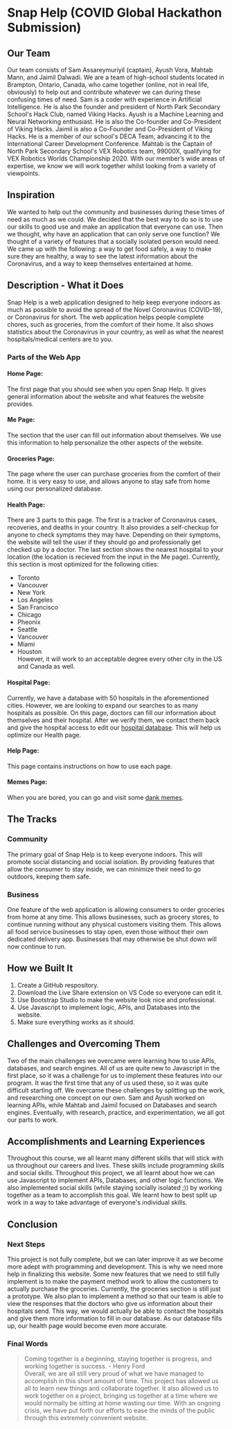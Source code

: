 # Snap Help (COVID Global Hackathon Submission)
## Our Team
Our team consists of Sam Assareymuriyil (captain), Ayush Vora, Mahtab Mann, and Jaimil Dalwadi. We are a team of high-school students located in Brampton, Ontario, Canada, who came together (online, not in real life, obviously) to help out and contribute whatever we can during these confusing times of need. Sam is a coder with experience in Artificial Intelligence. He is also the founder and president of North Park Secondary School's Hack Club, named Viking Hacks. Ayush is a Machine Learning and Neural Networking enthusiast. He is also the Co-founder and Co-President of Viking Hacks. Jaimil is also a Co-Founder and Co-President of Viking Hacks. He is a member of our school's DECA Team, advancing it to the International Career Development Conference. Mahtab is the Captain of North Park Secondary School's VEX Robotics team, 99000X, qualifying for VEX Robotics Worlds Championship 2020. With our member’s wide areas of expertise, we know we will work together whilst looking from a variety of viewpoints.
## Inspiration
We wanted to help out the community and businesses during these times of need as much as we could. We decided that the best way to do so is to use our skills to good use and make an application that everyone can use. Then we thought, why have an application that can only serve one function? We thought of a variety of features that a socially isolated person would need. We came up with the following: a way to get food safely, a way to make sure they are healthy, a way to see the latest information about the Coronavirus, and a way to keep themselves entertained at home.
## Description - What it Does
Snap Help is a web application designed to help keep everyone indoors as much as possible to avoid the spread of the Novel Coronavirus (COVID-19), or Coronavirus for short. The web application helps people complete chores, such as groceries, from the comfort of their home. It also shows statistics about the Coronavirus in your country, as well as what the nearest hospitals/medical centers are to you.
### Parts of the Web App
#### Home Page:
The first page that you should see when you open Snap Help. It gives general information about the website and what features the website provides.
#### Me Page:
The section that the user can fill out information about themselves. We use this information to help personalize the other aspects of the website.
#### Groceries Page:
The page where the user can purchase groceries from the comfort of their home. It is very easy to use, and allows anyone to stay safe from home using our personalized database.
#### Health Page:
There are 3 parts to this page. The first is a tracker of Coronavirus cases, recoveries, and deaths in your country. It also provides a self-checkup for anyone to check symptoms they may have. Depending on their symptoms, the website will tell the user if they should go and professionally get checked up by a doctor. The last section shows the nearest hospital to your location (the location is recieved from the input in the Me page). Currently, this section is most optimized for the following cities:
- Toronto
- Vancouver
- New York
- Los Angeles
- San Francisco
- Chicago
- Pheonix
- Seattle
- Vancouver
- Miami
- Houston  
However, it will work to an acceptable degree every other city in the US and Canada as well.
#### Hospital Page:
Currently, we have a database with 50 hospitals in the aforementioned cities. However, we are looking to expand our searches to as many hospitals as possible. On this page, doctors can fill our information about themselves and their hospital. After we verify them, we contact them back and give the hospital access to edit our [hospital database](https://bit.ly/2UPmB4Z). This will help us optimize our Health page.
#### Help Page:
This page contains instructions on how to use each page.
#### Memes Page:
When you are bored, you can go and visit some [dank memes](https://bit.ly/3dEZhzm).
## The Tracks
### Community
The primary goal of Snap Help is to keep everyone indoors. This will promote social distancing and social isolation. By providing features that allow the consumer to stay inside, we can minimize their need to go outdoors, keeping them safe.
### Business
One feature of the web application is allowing consumers to order groceries from home at any time. This allows businesses, such as grocery stores, to continue running without any physical customers visiting them. This allows all food service businesses to stay open, even those without their own dedicated delivery app. Businesses that may otherwise be shut down will now continue to run.
## How we Built It
1. Create a GitHub respository.
2. Download the Live Share extension on VS Code so everyone can edit it.
3. Use Bootstrap Studio to make the website look nice and professional.
4. Use Javascript to implement logic, APIs, and Databases into the website.
5. Make sure everything works as it should.
## Challenges and Overcoming Them
Two of the main challenges we overcame were learning how to use APIs, databases, and search engines. All of us are quite new to Javascript in the first place, so it was a challenge for us to implement these features into our program. It was the first time that any of us used these, so it was quite difficult starting off. We overcame these challenges by splitting up the work, and researching one concept on our own. Sam and Ayush worked on learning APIs, while Mahtab and Jaimil focused on Databases and search engines. Eventually, with research, practice, and experimentation, we all got our parts to work.
## Accomplishments and Learning Experiences
Throughout this course, we all learnt many different skills that will stick with us throughout our careers and lives. These skills include programming skills and social skills. Throughout this project, we all learnt about how we can use Javascript to implement APIs, Databases, and other logic functions. We also implemented social skills (while staying socially isolated ;)) by working together as a team to accomplish this goal. We learnt how to best split up work in a way to take advantage of everyone's individual skills.
## Conclusion
### Next Steps
This project is not fully complete, but we can later improve it as we become more adept with programming and development. This is why we need more help in finalizing this website. Some new features that we need to still fully implement is to make the payment method work to allow the customers to actually purchase the groceries. Currently, the groceries section is still just a prototype. We also plan to implement a method so that our team is able to view the responses that the doctors who give us information about their hospitals send. This way, we would actually be able to contact the hospitals and give them more information to fill in our database. As our database fills up, our health page would become even more accurate.
### Final Words
> Coming together is a beginning, staying together is progress, and working together is success. - Henry Ford  
Overall, we are all still very proud of what we have managed to accomplish in this short amount of time. This project has allowed us all to learn new things and collaborate together. It also allowed us to work together on a project, bringing us together at a time where we would normally be sitting at home wasting our time. With an ongoing crisis, we have put forth our efforts to ease the minds of the public through this extremely convenient website.
